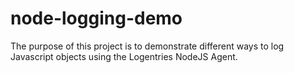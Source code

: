 # node-logging-demo
The purpose of this project is to demonstrate different ways to log Javascript objects using the Logentries NodeJS Agent.
